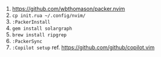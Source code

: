 1. https://github.com/wbthomason/packer.nvim
2. `cp init.rua ~/.config/nvim/`
3. `:PackerInstall`
4. `gem install solargraph`
5. `brew install ripgrep`
6. `:PackerSync`
7. `:Copilot setup` ref. https://github.com/github/copilot.vim
